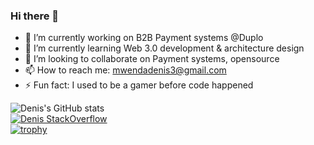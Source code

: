 ### Hi there 👋

- 🔭 I’m currently working on B2B Payment systems @Duplo
- 🌱 I’m currently learning Web 3.0 development & architecture design
- 👯 I’m looking to collaborate on Payment systems, opensource
- 📫 How to reach me: mwendadenis3@gmail.com
- ⚡ Fun fact: I used to be a gamer before code happened

![Denis's GitHub stats](https://github-readme-stats.vercel.app/api?username=jask-vmi&show_icons=true&theme=radical)
<br>
[![Denis StackOverflow](https://stackoverflow-badge.herokuapp.com/api/StackOverflowBadge/6656112)](https://stackoverflow.com/users/6656112/mwenda-denis)
<br>
[![trophy](https://github-profile-trophy.vercel.app/?username=jask-vmi&theme=onedark)](https://github.com/ryo-ma/github-profile-trophy)
